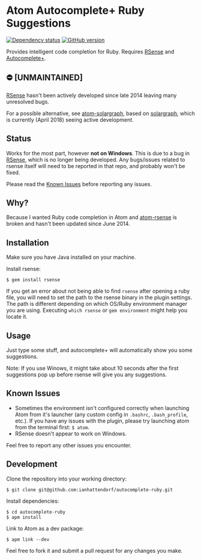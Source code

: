 # Atom Autocomplete+ Ruby Suggestions
[![Dependency status](https://david-dm.org/ianhattendorf/autocomplete-ruby.svg)](https://david-dm.org/ianhattendorf/autocomplete-ruby)
[![GitHub version](https://badge.fury.io/gh/ianhattendorf%2Fautocomplete-ruby.svg)](http://badge.fury.io/gh/ianhattendorf%2Fautocomplete-ruby)

Provides intelligent code completion for Ruby. Requires [RSense](https://github.com/rsense/rsense) and [Autocomplete+](https://github.com/atom-community/autocomplete-plus).

## :no_entry: [UNMAINTAINED]
[RSense](https://github.com/rsense/rsense) hasn't been actively developed since late 2014 leaving many unresolved bugs.

For a possible alternative, see [atom-solargraph](https://github.com/castwide/atom-solargraph), based on [solargraph](https://github.com/castwide/solargraph), which is currently (April 2018) seeing active development.

## Status
Works for the most part, however **not on Windows**. This is due to a bug in [RSense](https://github.com/rsense/rsense), which is no longer being developed. Any bugs/issues related to rsense itself will need to be reported in that repo, and probably won't be fixed.

Please read the [Known Issues](#known-issues) before reporting any issues.

## Why?
Because I wanted Ruby code completion in Atom and [atom-rsense](https://github.com/rsense/atom-rsense) is broken and hasn't been updated since June 2014.

## Installation
Make sure you have Java installed on your machine.

Install rsense:
```shell
$ gem install rsense
```

If you get an error about not being able to find `rsense` after opening a ruby file, you will need to set the path to the rsense binary in the plugin settings. The path is different depending on which OS/Ruby environment manager you are using. Executing `which rsense` or `gem environment` might help you locate it.

## Usage
Just type some stuff, and autocomplete+ will automatically show you some suggestions.

Note: If you use Winows, it might take about 10 seconds after the first suggestions pop up before rsense will give you any suggestions.

## Known Issues
- Sometimes the environment isn't configured correctly when launching Atom from it's launcher (any custom config in `.bashrc`, `.bash_profile`, etc.). If you have any issues with the plugin, please try launching atom from the terminal first: `$ atom`.
- RSense doesn't appear to work on Windows.

Feel free to report any other issues you encounter.

## Development
Clone the repository into your working directory:
```shell
$ git clone git@github.com:ianhattendorf/autocomplete-ruby.git
```

Install dependencies:
```shell
$ cd autocomplete-ruby
$ apm install
```

Link to Atom as a dev package:
```shell
$ apm link --dev
```

Feel free to fork it and submit a pull request for any changes you make.

